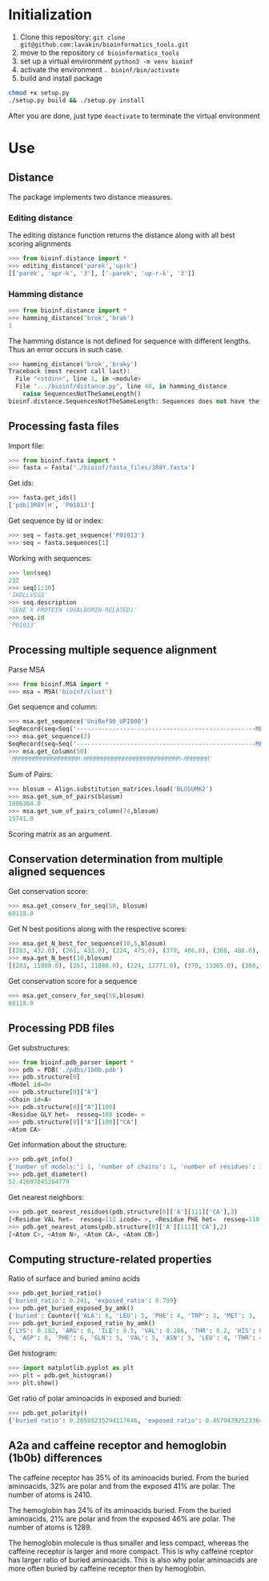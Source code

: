 # Initialization
1. Clone this repository: `git clone git@github.com:lavakin/bioinformatics_tools.git`
2. move to the repository `cd bioinformatics_tools`
3. set up a virtual environment `python3 -m venv bioinf`
4. activate the environment `. bioinf/bin/activate`
5. build and install package 
```bash
chmod +x setup.py
./setup.py build && ./setup.py install
```

After you are done, just type `deactivate` to terminate the virtual environment

# Use
## Distance 
The package implements two distance measures. 

### Editing distance
The editing distance function returns the distance along with all best scoring alignments
```python
>>> from bioinf.distance import *
>>> editing_distance('parek','uprk')
[['parek', 'upr-k', '3'], ['-parek', 'up-r-k', '3']]
```
### Hamming distance
```python
>>> from bioinf.distance import *
>>> hamming_distance('brok','brak')
1
```
The hamming distance is not defined for sequence with different lengths. Thus an error occurs in such case.
```python
>>> hamming_distance('brok','braky')
Traceback (most recent call last):
  File "<stdin>", line 1, in <module>
  File ".../bioinf/distance.py", line 40, in hamming_distance
    raise SequencesNotTheSameLength()
bioinf.distance.SequencesNotTheSameLength: Sequences does not have the same length
```
## Processing fasta files
Import file:
```python
>>> from bioinf.fasta import *
>>> fasta = Fasta('./bioinf/fasta_files/1R8Y.fasta')
```
Get ids:
```python
>>> fasta.get_ids()
['pdb|1R8Y|H', 'P01013']
```
Get sequence by id or index:
```python
>>> seq = fasta.get_sequence('P01013')
>>> seq = fasta.sequences[1]
```
Working with sequences:
```python
>>> len(seq)
232
>>> seq[1:10]
'IKDLLVSSS'
>>> seq.description
'GENE X PROTEIN (OVALBUMIN-RELATED)'
>>> seq.id
'P01013'
```
## Processing multiple sequence alignment
Parse MSA
```python
>>> from bioinf.MSA import *
>>> msa = MSA('bioinf/clust')
```
Get sequence and column:
```python
>>> msa.get_sequence('UniRef90_UPI000')
SeqRecord(seq=Seq('--------------------------------------------------MEPM...DSE'), id='UniRef90_UPI000', name='<unknown name>', description='UniRef90_UPI000', dbxrefs=[])
>>> msa.get_sequence(2)
SeqRecord(seq=Seq('--------------------------------------------------MEPM...DSE'), id='UniRef90_UPI000', name='<unknown name>', description='UniRef90_UPI000',dbxrefs=[])
>>> msa.get_column(50)
'MMMMMMMMMMMMMMMMMMM-MMMMMMMMMMMMMMMMMMMMMMMMMMM-MMMMMMM'
```
Sum of Pairs:
```python
>>> blosum = Align.substitution_matrices.load('BLOSUM62')
>>> msa.get_sum_of_pairs(blosum)
1806364.0
>>> msa.get_sum_of_pairs_column(74,blosum)
15741.0
```
Scoring matrix as an argument.

## Conservation determination from multiple aligned sequences

Get conservation score:
```python
>>> msa.get_conserv_for_seq(50, blosum)
68118.0
```
Get N best positions along with the respective scores:
```python
>>> msa.get_N_best_for_sequence(10,5,blosum)
[(283, 432.0), (261, 432.0), (224, 475.0), (370, 486.0), (368, 486.0), (332, 486.0), (328, 486.0), (259, 486.0), (218, 486.0), (74, 583.0)]
>>> msa.get_N_best(10,blosum)
[(283, 11880.0), (261, 11880.0), (224, 12771.0), (370, 13365.0), (368, 13365.0), (332, 13365.0), (328, 13365.0), (259, 13365.0), (218, 13365.0), (74, 15741.0)]
```
Get conservation score for a sequence
```python
>>> msa.get_conserv_for_seq(50,blosum)
68118.0
```
## Processing PDB files
Get substructures:
```python
>>> from bioinf.pdb_parser import *
>>> pdb = PDB('./pdbs/1b0b.pdb')
>>> pdb.structure[0]
<Model id=0>
>>> pdb.structure[0]["A"]
<Chain id=A>
>>> pdb.structure[0]["A"][100]
<Residue GLY het=  resseq=100 icode= >
>>> pdb.structure[0]["A"][100]["CA"]
<Atom CA>
```
Get information about the structure:
```python
>>> pdb.get_info()
{'number of models:': 1, 'number of chains': 1, 'number of residues': 346, 'number of atoms': 1289}
>>> pdb.get_diameter()
52.42697045264779
```
Get nearest neighbors:
```python
>>> pdb.get_nearest_residues(pdb.structure[0]['A'][111]['CA'],3)
[<Residue VAL het=  resseq=112 icode= >, <Residue PHE het=  resseq=110 icode= >, <Residue LYS het=  resseq=111 icode= >]
>>> pdb.get_nearest_atoms(pdb.structure[0]['A'][111]['CA'],2)
[<Atom C>, <Atom N>, <Atom CA>, <Atom CB>]
```
## Computing structure-related properties
Ratio of surface and buried amino acids
```python
>>> pdb.get_buried_ratio()
{'buried_ratio': 0.241, 'exposed_ratio': 0.759}
>>> pdb.get_buried_exposed_by_amk()
{'buried': Counter({'ALA': 6, 'LEU': 5, 'PHE': 4, 'TRP': 3, 'MET': 3, 'LYS': 2, 'VAL': 2, 'GLY': 2, 'ASN': 1, 'SER': 1, 'PRO': 1, 'CYS': 1, 'GLU': 1, 'THR': 1, 'ILE': 1}), 'exposed': Counter({'ALA': 22, 'GLY': 14, 'SER': 9, 'LYS': 
>>> pdb.get_buried_exposed_ratio_by_amk()
{'LYS': 0.182, 'ARG': 0, 'ILE': 0.5, 'VAL': 0.286, 'THR': 0.2, 'HIS': 0, 'TRP': 0.75, 'ASP': 0, 'GLU': 0.2, 'MET': 0.5, 'PRO': 0.333, 'SER': 0.1, 'PHE': 0.4, 'ASN': 0.167, 'ALA': 0.214, 'TYR': 0, 'CYS': 1, 'LEU': 0.556, 'GLY': 0.125, 'GLN': 0}
9, 'ASP': 8, 'PHE': 6, 'GLN': 5, 'VAL': 5, 'ASN': 5, 'LEU': 4, 'THR': 4, 'GLU': 4, 'MET': 3, 'HIS': 2, 'PRO': 2, 'ARG': 2, 'TRP': 1, 'ILE': 1, 'TYR': 1})}
```
Get histogram:
```python
>>> import matplotlib.pyplot as plt
>>> plt = pdb.get_histogram()
>>> plt.show()
```
Get ratio of polar aminoacids in exposed and buried:
```python
>>> pdb.get_polarity()
{'buried ratio': 0.20588235294117646, 'exposed ratio': 0.45794392523364486}
```
 ## A2a and caffeine receptor and hemoglobin (1b0b) differences
 The caffeine receptor has 35% of its aminoacids buried. From the buried aminoacids, 32% are polar and from the exposed 41% are polar. The number of atoms is 2410.
 
 The hemoglobin has 24% of its aminoacids buried. From the buried aminoacids, 21% are polar and from the exposed 46% are polar. The number of atoms is 1289.
 
 The hemoglobin molecule is thus smaller and less compact, whereas the caffeine receptor is larger and more compact. This is why caffeine rceptor has larger ratio of buried aminoacids. This is also why polar aminoacids are more often buried by caffeine receptor then by hemoglobin.
 




